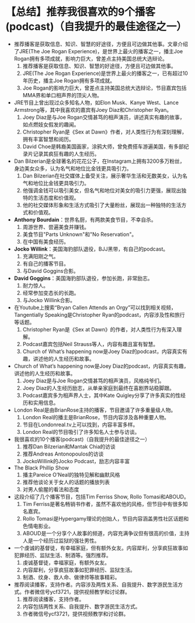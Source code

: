 # 【总结】推荐我很喜欢的9个播客(podcast)（自我提升的最佳途径之一）

-   推荐播客是获取信息、知识、智慧的好途径，方便且可边做其他事。文章介绍了JRE(The Joe Rogan Experience)，是世界上最火的播客之一，播主Joe Rogan拥有多项成就，影响力巨大，曾差点主持美国总统大选辩论。
    1.  推荐播客是获取信息、知识、智慧的好途径，方便且可边做其他事。
    2.  JRE(The Joe Rogan Experience)是世界上最火的播客之一，已有超过10年历史，播主Joe Rogan拥有多项成就。
    3.  Joe Rogan的影响力巨大，曾差点主持美国总统大选辩论，节目嘉宾包括MMA界和单口相声界的顶尖人物。
-   JRE节目上曾出现过众多知名人物，如Elon Musk、Kanye West、Lance Armstrong等，其中我喜欢的嘉宾有Joey Diaz和Christopher Ryan。
    1.  Joey Diaz是与Joe Rogan交情甚笃的相声演员，讲述真实有趣的故事，如点燃妓女假发的趣闻。
    2.  Christopher Ryan是《Sex at Dawn》作者，对人类性行为有深刻理解，拥有丰富智慧和阅历。
    3.  David Choe是韩裔美国画家，涂鸦大师，曾免费搭车游遍美国，有多部纪录片记录其疯狂有趣的人生经历。
-   Dan Bilzerian是全球著名的花花公子，在Instagram上拥有3200多万粉丝，身边美女众多，认为名气和地位比金钱更具吸引力。
    1.  Dan Bilzerian在社交媒体上备受关注，展示奢华生活和无数美女，认为名气和地位比金钱更具吸引力。
    2.  他强调金钱可以吸引美女，但名气和地位对美女的吸引力更强，展现出独特的生活态度和价值观。
    3.  他的社交媒体形象和生活方式吸引了大量粉丝，展现出一种独特的生活方式和价值观。
-   **Anthony Bourdain**：世界名厨，有两款美食节目，不幸自杀。
    1.  周游世界、尝遍美食并赚钱。
    2.  美食节目"Parts Unknown"和"No Reservation"。
    3.  在中国有美食经历。
-   **Jocko Willink**：美国海豹部队退役，BJJ黑带，有自己的podcast。
    1.  充满阳刚之气。
    2.  有自己的播客节目。
    3.  与David Goggins合影。
-   **David Goggins**：美国海豹部队退役，参加长跑，非常励志。
    1.  耐力惊人。
    2.  经常参加变态长的长跑。
    3.  与Jocko Willink合影。
-   在Youtube上搜索“Bryan Callen Attends an Orgy”可以找到相关视频，Tangentially Speaking是Christopher Ryan的podcast，内容涉及性和旅行等话题。
    1.  Christopher Ryan是《Sex at Dawn》的作者，对人类性行为有深入理解。
    2.  Podcast嘉宾包括Neil Strauss等人，内容有趣且富有智慧。
    3.  Church of What’s happening now是Joey Diaz的podcast，内容真实有趣，讲述他的人生经历和故事。
-   Church of What’s happening now是Joey Diaz的podcast，内容真实有趣，讲述他的人生经历和故事。
    1.  Joey Diaz是与Joe Rogan交情甚笃的相声演员，风格纯爷们。
    2.  Joey Diaz的人生经历励志，从单亲家庭到最终在喜剧界站稳脚跟。
    3.  Podcast嘉宾多为相声界人士，其中Kate Quigley分享了许多真实的性经历和实用信息。
-   London Real是由BrianRose主持的播客，节目邀请了许多重量级人物。
    1.  London Real的播主是BrianRose，节目内容涉及各种重要人物。
    2.  节目在Londonreal.tv上可以找到，内容丰富多样。
    3.  London Real的节目吸引了许多知名人士参与访谈。
-   我很喜欢的10个播客(podcast)（自我提升的最佳途径之一）
    1.  推荐Dan Bilzerian和Mantak Chia的访谈
    2.  推荐Andreas Antonopoulos的访谈
    3.  JockoWillink的Jocko Podcast，励志内容丰富
-   The Black Phillip Show
    1.  播主Pareice O’Neal的独特见解和幽默风格
    2.  推荐他谈论关于女人的话题的播放列表
    3.  对男人偷腥的看法和态度
-   这段介绍了几个播客节目，包括Tim Ferriss Show, Rollo Tomasi和ABOUD。
    1.  Tim Ferriss是著名畅销书作者，虽然不喜欢他的风格，但节目中有很多知名嘉宾。
    2.  Rollo Tomasi是Hypergamy理论的创始人，节目内容涵盖男性社区话题和色情电影业。
    3.  ABOUD是一个分享个人故事的频道，内容充满争议但有很高的价值，主持人是一个经历过监狱的强壮男性。
-   一个虔诚的基督徒，有幸福家庭，但有额外女友。内容犀利，分享疯狂故事如犯罪经历、监狱生活、制酒等。强烈推荐。
    1.  虔诚基督徒，幸福家庭，有额外女友。
    2.  内容犀利，分享疯狂故事如犯罪经历、监狱生活。
    3.  制酒、纹身、救人命、做律师等故事精彩。
-   推荐阅读播客，支持作者。内容涉及两性关系、自我提升、数字游民生活方式。作者微信号ycf3721，提供视频教学和讨论群。
    1.  推荐阅读播客，支持作者。
    2.  内容包括两性关系、自我提升、数字游民生活方式。
    3.  作者微信号ycf3721，提供视频教学和讨论群。